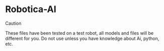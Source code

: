 # Robotica-AI                  
>[!CAUTION]
>These files have been tested on a test robot, all models and files will be different for you.
>Do not use unless you have knowledge about Ai, python, etc.
